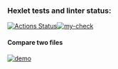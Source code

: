 ### Hexlet tests and linter status:
[![Actions Status](https://github.com/DamperX/frontend-project-lvl2/workflows/hexlet-check/badge.svg)](https://github.com/DamperX/frontend-project-lvl2/actions)[![my-check](https://github.com/DamperX/frontend-project-lvl2/actions/workflows/my-check.yml/badge.svg?branch=main&event=push)](https://github.com/DamperX/frontend-project-lvl2/actions/workflows/my-check.yml)



#### Compare two files

[![demo](https://asciinema.org/a/3CNC7CkFIwk8koDubELcQKSo3.svg)](https://asciinema.org/a/3CNC7CkFIwk8koDubELcQKSo3)